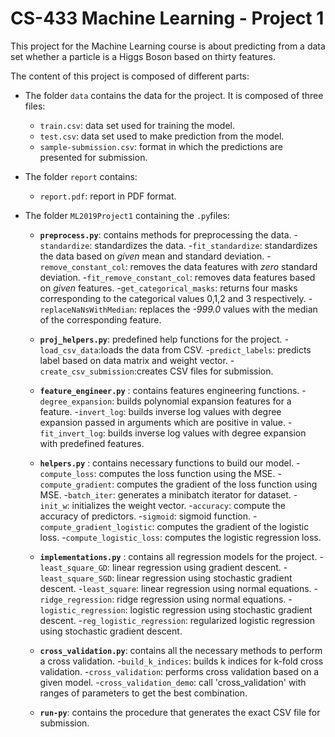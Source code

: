 # CS-433 Machine Learning - Project 1
This project for the Machine Learning course is about predicting from a data set whether a particle is a Higgs Boson based on thirty features.

The content of this project is composed of different parts:
- The folder ``data`` contains the data for the project. It is composed of three files:
   - ``train.csv``: data set used for training the model.
   - ``test.csv``: data set used to make prediction from the model.
   - ``sample-submission.csv``: format in which the predictions are presented for submission.
   
- The folder ``report`` contains:
   - ``report.pdf``: report in PDF format.
   
- The folder ``ML2019Project1`` containing the ``.py``files:
   - __``preprocess.py``__: contains methods for preprocessing the data.
         -``standardize``: standardizes the data.
         -``fit_standardize``: standardizes the data based on *given* mean and standard deviation. 
         -``remove_constant_col``: removes the data features with *zero* standard deviation.
         -``fit_remove_constant_col``: removes data features based on *given* features.
         -``get_categorical_masks``: returns four masks corresponding to the categorical values 0,1,2 and 3 respectively.
         -``replaceNaNsWithMedian``: replaces the *-999.0* values with the median of the corresponding feature.
         
   - __``proj_helpers.py``__: predefined help functions for the project.
         -``load_csv_data``:loads the data from CSV.
         -``predict_labels``: predicts label based on data matrix and weight vector.
         -``create_csv_submission``:creates CSV files for submission.
         
   - __``feature_engineer.py``__ : contains features engineering functions.
         -``degree_expansion``: builds polynomial expansion features for a feature.
         -``invert_log``: builds inverse log values with degree expansion passed in arguments which are positive in value.
         -``fit_invert_log``: builds inverse log values with degree expansion with predefined features.
         
   - __``helpers.py``__ : contains necessary functions to build our model.
         -``compute_loss``: computes the loss function using the MSE.
         -``compute_gradient``: computes the gradient of the loss function using MSE.
         -``batch_iter``: generates a minibatch iterator for dataset.
         -``init_w``: initializes the weight vector.
         -``accuracy``: compute the accuracy of predictors.
         -``sigmoid``: sigmoid function.
         -``compute_gradient_logistic``: computes the gradient of the logistic loss.
         -``compute_logistic_loss``: computes the logistic regression loss.
         
   - __``implementations.py``__ : contains all regression models for the project.
         -``least_square_GD``: linear regression using gradient descent.
         -``least_square_SGD``: linear regression using stochastic gradient descent.
         -``least_square``: linear regression using normal equations.
         -``ridge_regression``: ridge regression using normal equations.
         -``logistic_regression``: logistic regression using stochastic gradient descent.
         -``reg_logistic_regression``: regularized logistic regression using stochastic gradient descent.
         
   - __``cross_validation.py``__: contains all the necessary methods to perform a cross validation.
         -``build_k_indices``: builds k indices for k-fold cross validation.
         -``cross_validation``: performs cross validation based on a given model.
         -``cross_validation_demo``: call 'cross_validation' with ranges of parameters to get the best combination.
         
   - __``run-py``__: contains the procedure that generates the exact CSV file for submission.
   
